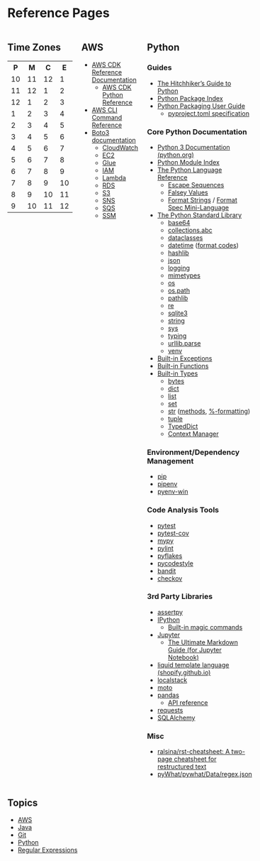 # Reference Pages

<div style="display: grid; grid-template-columns: auto auto auto; grid-gap: 20px">
<div>

## Time Zones

<table>
  <tr>
    <th>P</th>
    <th>M</th>
    <th>C</th>
    <th>E</th>
  </tr>
  <tr>
    <td>10</td>
    <td>11</td>
    <td>12</td>
    <td>1</td>
  </tr>
  <tr>
    <td>11</td>
    <td>12</td>
    <td>1</td>
    <td>2</td>
  </tr>
  <tr>
    <td>12</td>
    <td>1</td>
    <td>2</td>
    <td>3</td>
  </tr>
  <tr>
    <td>1</td>
    <td>2</td>
    <td>3</td>
    <td>4</td>
  </tr>
  <tr>
    <td>2</td>
    <td>3</td>
    <td>4</td>
    <td>5</td>
  </tr>
  <tr>
    <td>3</td>
    <td>4</td>
    <td>5</td>
    <td>6</td>
  </tr>
  <tr>
    <td>4</td>
    <td>5</td>
    <td>6</td>
    <td>7</td>
  </tr>
  <tr>
    <td>5</td>
    <td>6</td>
    <td>7</td>
    <td>8</td>
  </tr>
  <tr>
    <td>6</td>
    <td>7</td>
    <td>8</td>
    <td>9</td>
  </tr>
  <tr>
    <td>7</td>
    <td>8</td>
    <td>9</td>
    <td>10</td>
  </tr>
  <tr>
    <td>8</td>
    <td>9</td>
    <td>10</td>
    <td>11</td>
  </tr>
  <tr>
    <td>9</td>
    <td>10</td>
    <td>11</td>
    <td>12</td>
  </tr>
</table>
</div>


<div>

## AWS

* [AWS CDK Reference Documentation](https://docs.aws.amazon.com/cdk/api/v2/)
  * [AWS CDK Python Reference](https://docs.aws.amazon.com/cdk/api/v2/python/)
* [AWS CLI Command Reference](https://docs.aws.amazon.com/cli/latest/)
* [Boto3 documentation](https://boto3.amazonaws.com/v1/documentation/api/latest/index.html)
  * [CloudWatch](https://boto3.amazonaws.com/v1/documentation/api/latest/reference/services/cloudwatch.html)
  * [EC2](https://boto3.amazonaws.com/v1/documentation/api/latest/reference/services/ec2.html)
  * [Glue](https://boto3.amazonaws.com/v1/documentation/api/latest/reference/services/glue.html)
  * [IAM](https://boto3.amazonaws.com/v1/documentation/api/latest/reference/services/iam.html)
  * [Lambda](https://boto3.amazonaws.com/v1/documentation/api/latest/reference/services/lambda.html)
  * [RDS](https://boto3.amazonaws.com/v1/documentation/api/latest/reference/services/rds.html)
  * [S3](https://boto3.amazonaws.com/v1/documentation/api/latest/reference/services/s3.html)
  * [SNS](https://boto3.amazonaws.com/v1/documentation/api/latest/reference/services/sns.html)
  * [SQS](https://boto3.amazonaws.com/v1/documentation/api/latest/reference/services/sqs.html)
  * [SSM](https://boto3.amazonaws.com/v1/documentation/api/latest/reference/services/ssm.html)

</div>
<div>

## Python

### Guides

* [The Hitchhiker’s Guide to Python](https://docs.python-guide.org/)
* [Python Package Index](https://pypi.org/)
* [Python Packaging User Guide](https://packaging.python.org/en/latest/)
  * [pyproject.toml specification](https://packaging.python.org/en/latest/specifications/pyproject-toml/)

### Core Python Documentation

* [Python 3 Documentation (python.org)](https://docs.python.org/3/index.html)
* [Python Module Index](https://docs.python.org/3/py-modindex.html)
* [The Python Language Reference](https://docs.python.org/3/reference/index.html)
  * [Escape Sequences](https://docs.python.org/3/reference/lexical_analysis.html#escape-sequences)
  * [Falsey Values](https://docs.python.org/3/library/stdtypes.html#truth-value-testing)
  * [Format Strings](https://docs.python.org/3/library/string.html#formatstrings) / [Format Spec Mini-Language](https://docs.python.org/3/library/string.html#format-specification-mini-language)
* [The Python Standard Library](https://docs.python.org/3/library/index.html)
  * [base64](https://docs.python.org/3/library/base64.html)
  * [collections.abc](https://docs.python.org/3/library/collections.abc.html)
  * [dataclasses](https://docs.python.org/3/library/dataclasses.html)
  * [datetime](https://docs.python.org/3/library/datetime.html) ([format codes](https://docs.python.org/3/library/datetime.html#strftime-and-strptime-format-codes))
  * [hashlib](https://docs.python.org/3/library/hashlib.html)
  * [json](https://docs.python.org/3/library/json.html)
  * [logging](https://docs.python.org/3/library/logging.html)
  * [mimetypes](https://docs.python.org/3/library/mimetypes.html)
  * [os](https://docs.python.org/3/library/os.html)
  * [os.path](https://docs.python.org/3/library/os.path.html)
  * [pathlib](https://docs.python.org/3/library/pathlib.html)
  * [re](https://docs.python.org/3/library/re.html)
  * [sqlite3](https://docs.python.org/3/library/sqlite3.html)
  * [string](https://docs.python.org/3/library/string.html)
  * [sys](https://docs.python.org/3/library/sys.html)
  * [typing](https://docs.python.org/3/library/typing.html)
  * [urllib.parse](https://docs.python.org/3/library/urllib.parse.html)
  * [venv](https://docs.python.org/3/library/venv.html)
* [Built-in Exceptions](https://docs.python.org/3/library/exceptions.html)
* [Built-in Functions](https://docs.python.org/3/library/functions.html)
* [Built-in Types](https://docs.python.org/3/library/stdtypes.html)
  * [bytes](https://docs.python.org/3/library/stdtypes.html#bytes)
  * [dict](https://docs.python.org/3/library/stdtypes.html#dict)
  * [list](https://docs.python.org/3/library/stdtypes.html#list)
  * [set](https://docs.python.org/3/library/stdtypes.html#set)
  * [str](https://docs.python.org/3/library/stdtypes.html#str) ([methods](https://docs.python.org/3/library/stdtypes.html#string-methods), [%-formatting](https://docs.python.org/3/library/stdtypes.html#printf-style-bytes-formatting))
  * [tuple](https://docs.python.org/3/library/stdtypes.html#tuple)
  * [TypedDict](https://docs.python.org/3/library/typing.html#typing.TypedDict)
  * [Context Manager](https://docs.python.org/3/library/stdtypes.html#context-manager-types)

### Environment/Dependency Management

* [pip](https://pip.pypa.io/en/stable/)
* [pipenv](https://pipenv.pypa.io/en/latest/)
* [pyenv-win](https://github.com/pyenv-win/pyenv-win)

### Code Analysis Tools

* [pytest](https://docs.pytest.org/)
* [pytest-cov](https://pytest-cov.readthedocs.io/en/latest/index.html)
* [mypy](https://mypy.readthedocs.io/en/stable/index.html)
* [pylint](https://pylint.readthedocs.io/en/latest/)
* [pyflakes](https://github.com/PyCQA/pyflakes)
* [pycodestyle](https://pycodestyle.pycqa.org/en/latest/)
* [bandit](https://bandit.readthedocs.io/en/latest/)
* [checkov](https://www.checkov.io/)

### 3rd Party Libraries

* [assertpy](https://github.com/assertpy/assertpy)
* [IPython](https://ipython.readthedocs.io/en/stable/index.html)
  * [Built-in magic commands](https://ipython.readthedocs.io/en/stable/interactive/magics.html)
* [Jupyter](https://jupyter.org/)
  * [The Ultimate Markdown Guide (for Jupyter Notebook)](https://medium.com/analytics-vidhya/the-ultimate-markdown-guide-for-jupyter-notebook-d5e5abf728fd)
* [liquid template language (shopify.github.io)](https://shopify.github.io/liquid/)
* [localstack](https://github.com/localstack/localstack)
* [moto](https://docs.getmoto.org/en/latest/#)
* [pandas](https://pandas.pydata.org/docs/index.html)
  * [API reference](https://pandas.pydata.org/docs/reference/index.html)
* [requests](https://requests.kennethreitz.org/en/latest/)
* [SQLAlchemy](https://www.sqlalchemy.org/)

### Misc

* [ralsina/rst-cheatsheet: A two-page cheatsheet for restructured text](https://github.com/ralsina/rst-cheatsheet)
* [pyWhat/pywhat/Data/regex.json](https://github.com/bee-san/pyWhat/blob/main/pywhat/Data/regex.json)

</div>
</div>

## Topics

* [AWS](AWS.md)
* [Java](Java.md)
* [Git](Git.md)
* [Python](Python.md)
* [Regular Expressions](Regex.md)
